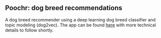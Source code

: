 ## Poochr: dog breed recommendations

A dog breed recommender using a deep learning dog breed classifier and topic modeling (dog2vec). The app can be found [here](https://poochr-182700.appspot.com/) with more technical details to follow shortly.
